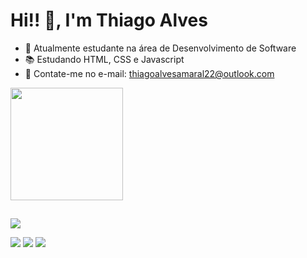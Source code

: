 # Hi!! 👋, I'm Thiago Alves

- 🚀 Atualmente estudante na área de Desenvolvimento de Software
- 📚 Estudando HTML, CSS e Javascript
- 📧 Contate-me no e-mail: thiagoalvesamaral22@outlook.com

<div align="flex-start">
  <a href="https://github.com/Thiagodev22">
  <img height="180em" src="https://github-readme-stats.vercel.app/api?username=Thiagodev22&show_icons=false&theme=aura_dark&include_all_commits=true&count_private=true"/>
</div>

##

<p align="flex-start">
  <a href="https://skillicons.dev">
    <img src="https://skillicons.dev/icons?i=html,css" />
  </a>
</p>

<div> 
  <a href="https://instagram.com/rafaballerini" target="_blank"><img src="https://img.shields.io/badge/-Instagram-%23E4405F?style=for-the-badge&logo=instagram&logoColor=white" target="_blank"></a>
  <a href = "mailto:thiagoalvesamaral22@outlook.com"><img src="https://img.shields.io/badge/Microsoft_Outlook-0078D4?style=for-the-badge&logo=microsoft-outlook&logoColor=white" target="_blank"></a>
  <a href="https://www.linkedin.com/in/thiago-alves-b69238238" target="_blank"><img src="https://img.shields.io/badge/-LinkedIn-%230077B5?style=for-the-badge&logo=linkedin&logoColor=white" target="_blank"></a> 
</div>
